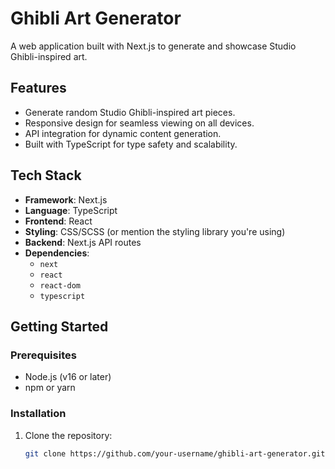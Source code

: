 # Ghibli Art Generator

A web application built with Next.js to generate and showcase Studio Ghibli-inspired art.

## Features

- Generate random Studio Ghibli-inspired art pieces.
- Responsive design for seamless viewing on all devices.
- API integration for dynamic content generation.
- Built with TypeScript for type safety and scalability.

## Tech Stack

- **Framework**: Next.js
- **Language**: TypeScript
- **Frontend**: React
- **Styling**: CSS/SCSS (or mention the styling library you're using)
- **Backend**: Next.js API routes
- **Dependencies**:
  - `next`
  - `react`
  - `react-dom`
  - `typescript`

## Getting Started

### Prerequisites

- Node.js (v16 or later)
- npm or yarn

### Installation

1. Clone the repository:
   ```bash
   git clone https://github.com/your-username/ghibli-art-generator.git
   ```
